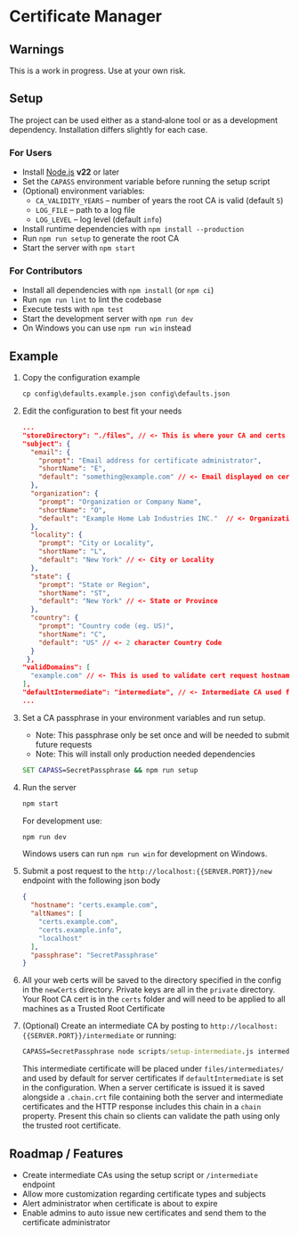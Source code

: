 # Certificate Manager

## Warnings

This is a work in progress. Use at your own risk.

## Setup

The project can be used either as a stand‑alone tool or as a development
dependency. Installation differs slightly for each case.

### For Users

- Install [Node.js](https://nodejs.org/) **v22** or later
- Set the `CAPASS` environment variable before running the setup script
- (Optional) environment variables:
  - `CA_VALIDITY_YEARS` – number of years the root CA is valid (default `5`)
  - `LOG_FILE` – path to a log file
  - `LOG_LEVEL` – log level (default `info`)
- Install runtime dependencies with `npm install --production`
- Run `npm run setup` to generate the root CA
- Start the server with `npm start`

### For Contributors

- Install all dependencies with `npm install` (or `npm ci`)
- Run `npm run lint` to lint the codebase
- Execute tests with `npm test`
- Start the development server with `npm run dev`
- On Windows you can use `npm run win` instead

## Example

1. Copy the configuration example

   ```cmd
   cp config\defaults.example.json config\defaults.json
   ```

2. Edit the configuration to best fit your needs

   ```json
   ...
   "storeDirectory": "./files", // <- This is where your CA and certs will be saved
   "subject": {
     "email": {
       "prompt": "Email address for certificate administrator",
       "shortName": "E",
       "default": "something@example.com" // <- Email displayed on certificates
     },
     "organization": {
       "prompt": "Organization or Company Name",
       "shortName": "O",
       "default": "Example Home Lab Industries INC."  // <- Organization or Company Name
     },
     "locality": {
       "prompt": "City or Locality",
       "shortName": "L",
       "default": "New York" // <- City or Locality
     },
     "state": {
       "prompt": "State or Region",
       "shortName": "ST",
       "default": "New York" // <- State or Province
     },
     "country": {
       "prompt": "Country code (eg. US)",
       "shortName": "C",
       "default": "US" // <- 2 character Country Code
     }
    },
   "validDomains": [
     "example.com" // <- This is used to validate cert request hostnames not alternate names
   ],
   "defaultIntermediate": "intermediate", // <- Intermediate CA used for server certificates
   ...
   ```

3. Set a CA passphrase in your environment variables and run setup.
   - Note: This passphrase only be set once and will be needed to submit future requests
   - Note: This will install only production needed dependencies

   ```cmd
   SET CAPASS=SecretPassphrase && npm run setup
   ```

4. Run the server

   ```cmd
   npm start
   ```

   For development use:

   ```cmd
   npm run dev
   ```

   Windows users can run `npm run win` for development on Windows.

5. Submit a post request to the `http://localhost:{{SERVER.PORT}}/new` endpoint with the following json body

   ```json
   {
     "hostname": "certs.example.com",
     "altNames": [
       "certs.example.com",
       "certs.example.info",
       "localhost"
     ],
     "passphrase": "SecretPassphrase"
   }
   ```

6. All your web certs will be saved to the directory specified in the config in the `newCerts` directory. Private keys are all in the `private` directory. Your Root CA cert is in the `certs` folder and will need to be applied to all machines as a Trusted Root Certificate

7. (Optional) Create an intermediate CA by posting to `http://localhost:{{SERVER.PORT}}/intermediate` or running:

   ```cmd
   CAPASS=SecretPassphrase node scripts/setup-intermediate.js intermediate-name
   ```

   This intermediate certificate will be placed under `files/intermediates/` and used by default for server certificates if `defaultIntermediate` is set in the configuration. When a server certificate is issued it is saved alongside a `.chain.crt` file containing both the server and intermediate certificates and the HTTP response includes this chain in a `chain` property. Present this chain so clients can validate the path using only the trusted root certificate.

## Roadmap / Features

- Create intermediate CAs using the setup script or `/intermediate` endpoint
- Allow more customization regarding certificate types and subjects
- Alert administrator when certificate is about to expire
- Enable admins to auto issue new certificates and send them to the certificate administrator
